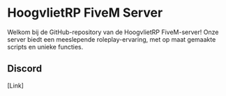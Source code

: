 # HoogvlietRP FiveM Server
Welkom bij de GitHub-repository van de HoogvlietRP FiveM-server!
Onze server biedt een meeslepende roleplay-ervaring, met op maat gemaakte scripts en unieke functies.

## Discord
[Link]